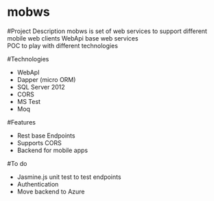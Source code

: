mobws
=====

#Project Description
mobws is set of web services to support different  mobile web clients
WebApi base web services  
POC to play with different technologies

#Technologies
* WebApI 
* Dapper (micro ORM)
* SQL Server 2012
* CORS
* MS Test
* Moq

#Features
* Rest base Endpoints
* Supports CORS
* Backend for mobile apps

#To do
* Jasmine.js unit test to test endpoints
* Authentication
* Move backend to Azure

